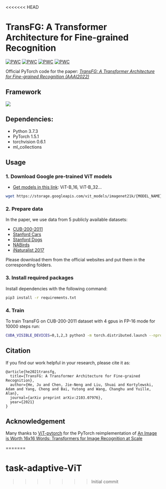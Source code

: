 <<<<<<< HEAD
# TransFG: A Transformer Architecture for Fine-grained Recognition

[![PWC](https://img.shields.io/endpoint.svg?url=https://paperswithcode.com/badge/transfg-a-transformer-architecture-for-fine/fine-grained-image-classification-on-cub-200)](https://paperswithcode.com/sota/fine-grained-image-classification-on-cub-200?p=transfg-a-transformer-architecture-for-fine) [![PWC](https://img.shields.io/endpoint.svg?url=https://paperswithcode.com/badge/transfg-a-transformer-architecture-for-fine/fine-grained-image-classification-on-nabirds)](https://paperswithcode.com/sota/fine-grained-image-classification-on-nabirds?p=transfg-a-transformer-architecture-for-fine) [![PWC](https://img.shields.io/endpoint.svg?url=https://paperswithcode.com/badge/transfg-a-transformer-architecture-for-fine/fine-grained-image-classification-on-stanford-1)](https://paperswithcode.com/sota/fine-grained-image-classification-on-stanford-1?p=transfg-a-transformer-architecture-for-fine) [![PWC](https://img.shields.io/endpoint.svg?url=https://paperswithcode.com/badge/transfg-a-transformer-architecture-for-fine/image-classification-on-inaturalist)](https://paperswithcode.com/sota/image-classification-on-inaturalist?p=transfg-a-transformer-architecture-for-fine)

Official PyTorch code for the paper:  [*TransFG: A Transformer Architecture for Fine-grained Recognition (AAAI2022)*](https://arxiv.org/abs/2103.07976)  


## Framework

![](./TransFG.png)

## Dependencies:
+ Python 3.7.3
+ PyTorch 1.5.1
+ torchvision 0.6.1
+ ml_collections

## Usage
### 1. Download Google pre-trained ViT models

* [Get models in this link](https://console.cloud.google.com/storage/vit_models/): ViT-B_16, ViT-B_32...
```bash
wget https://storage.googleapis.com/vit_models/imagenet21k/{MODEL_NAME}.npz
```

### 2. Prepare data

In the paper, we use data from 5 publicly available datasets:

+ [CUB-200-2011](http://www.vision.caltech.edu/visipedia/CUB-200-2011.html)
+ [Stanford Cars](https://ai.stanford.edu/~jkrause/cars/car_dataset.html)
+ [Stanford Dogs](http://vision.stanford.edu/aditya86/ImageNetDogs/)
+ [NABirds](http://dl.allaboutbirds.org/nabirds)
+ [iNaturalist 2017](https://github.com/visipedia/inat_comp/tree/master/2017)

Please download them from the official websites and put them in the corresponding folders.

### 3. Install required packages

Install dependencies with the following command:

```bash
pip3 install -r requirements.txt
```

### 4. Train

To train TransFG on CUB-200-2011 dataset with 4 gpus in FP-16 mode for 10000 steps run:

```bash
CUDA_VISIBLE_DEVICES=0,1,2,3 python3 -m torch.distributed.launch --nproc_per_node=4 train.py --dataset CUB_200_2011 --split overlap --num_steps 10000 --fp16 --name sample_run
```

## Citation

If you find our work helpful in your research, please cite it as:

```
@article{he2021transfg,
  title={TransFG: A Transformer Architecture for Fine-grained Recognition},
  author={He, Ju and Chen, Jie-Neng and Liu, Shuai and Kortylewski, Adam and Yang, Cheng and Bai, Yutong and Wang, Changhu and Yuille, Alan},
  journal={arXiv preprint arXiv:2103.07976},
  year={2021}
}
```

## Acknowledgement

Many thanks to [ViT-pytorch](https://github.com/jeonsworld/ViT-pytorch) for the PyTorch reimplementation of [An Image is Worth 16x16 Words: Transformers for Image Recognition at Scale](https://arxiv.org/abs/2010.11929)

=======
# task-adaptive-ViT
>>>>>>> Initial commit
